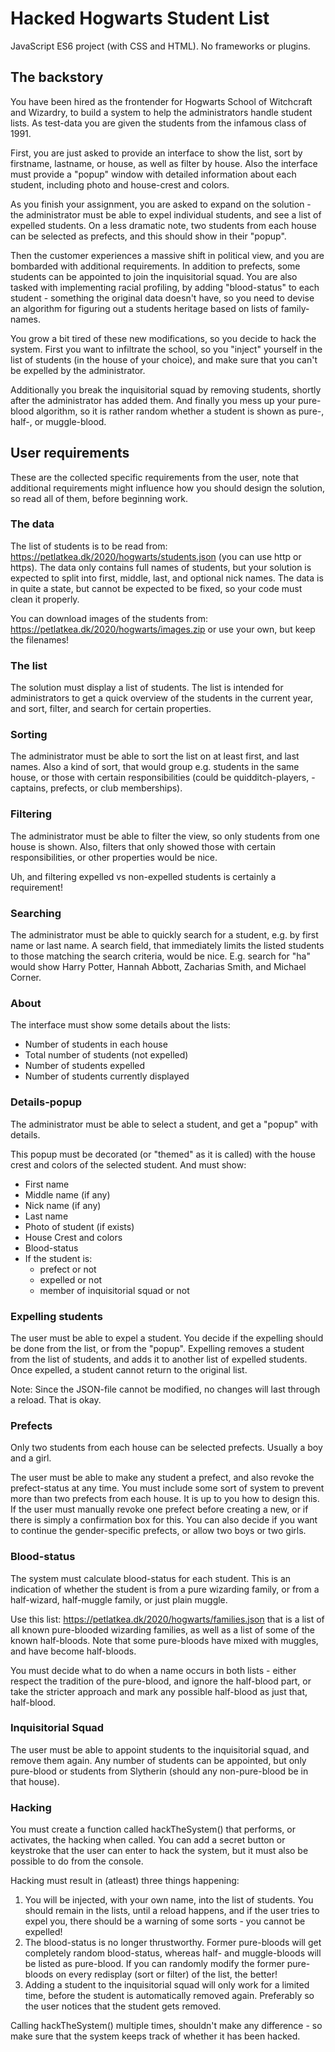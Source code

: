 # Hacked Hogwarts Student List
JavaScript ES6 project (with CSS and HTML). No frameworks or plugins.

## The backstory
You have been hired as the frontender for Hogwarts School of Witchcraft and Wizardry, to build a system to help the administrators handle student lists. As test-data you are given the students from the infamous class of 1991.

First, you are just asked to provide an interface to show the list, sort by firstname, lastname, or house, as well as filter by house. Also the interface must provide a "popup" window with detailed information about each student, including photo and house-crest and colors.

As you finish your assignment, you are asked to expand on the solution - the administrator must be able to expel individual students, and see a list of expelled students. On a less dramatic note, two students from each house can be selected as prefects, and this should show in their "popup".

Then the customer experiences a massive shift in political view, and you are bombarded with additional requirements. In addition to prefects, some students can be appointed to join the inquisitorial squad. You are also tasked with implementing racial profiling, by adding "blood-status" to each student - something the original data doesn't have, so you need to devise an algorithm for figuring out a students heritage based on lists of family-names.

You grow a bit tired of these new modifications, so you decide to hack the system. First you want to infiltrate the school, so you "inject" yourself in the list of students (in the house of your choice), and make sure that you can't be expelled by the administrator.

Additionally you break the inquisitorial squad by removing students, shortly after the administrator has added them. And finally you mess up your pure-blood algorithm, so it is rather random whether a student is shown as pure-, half-, or muggle-blood.

## User requirements
These are the collected specific requirements from the user, note that additional requirements might influence how you should design the solution, so read all of them, before beginning work.

### The data
The list of students is to be read from: https://petlatkea.dk/2020/hogwarts/students.json (you can use http or https). The data only contains full names of students, but your solution is expected to split into first, middle, last, and optional nick names. The data is in quite a state, but cannot be expected to be fixed, so your code must clean it properly.

You can download images of the students from: https://petlatkea.dk/2020/hogwarts/images.zip or use your own, but keep the filenames!

### The list
The solution must display a list of students. The list is intended for administrators to get a quick overview of the students in the current year, and sort, filter, and search for certain properties.

### Sorting
The administrator must be able to sort the list on at least first, and last names. Also a kind of sort, that would group e.g. students in the same house, or those with certain responsibilities (could be quidditch-players, -captains, prefects, or club memberships).

### Filtering
The administrator must be able to filter the view, so only students from one house is shown. Also, filters that only showed those with certain responsibilities, or other properties would be nice.

Uh, and filtering expelled vs non-expelled students is certainly a requirement!

### Searching
The administrator must be able to quickly search for a student, e.g. by first name or last name. A search field, that immediately limits the listed students to those matching the search criteria, would be nice. E.g. search for "ha" would show Harry Potter, Hannah Abbott, Zacharias Smith, and Michael Corner.

### About
The interface must show some details about the lists:
* Number of students in each house
* Total number of students (not expelled)
* Number of students expelled
* Number of students currently displayed

### Details-popup
The administrator must be able to select a student, and get a "popup" with details.

This popup must be decorated (or "themed" as it is called) with the house crest and colors of the selected student. And must show:
* First name
* Middle name (if any)
* Nick name (if any)
* Last name
* Photo of student (if exists)
* House Crest and colors
* Blood-status
* If the student is:
  * prefect or not
  * expelled or not
  * member of inquisitorial squad or not

### Expelling students
The user must be able to expel a student. You decide if the expelling should be done from the list, or from the "popup". Expelling removes a student from the list of students, and adds it to another list of expelled students. Once expelled, a student cannot return to the original list.

Note: Since the JSON-file cannot be modified, no changes will last through a reload. That is okay.

### Prefects
Only two students from each house can be selected prefects. Usually a boy and a girl.

The user must be able to make any student a prefect, and also revoke the prefect-status at any time. You must include some sort of system to prevent more than two prefects from each house. It is up to you how to design this. If the user must manually revoke one prefect before creating a new, or if there is simply a confirmation box for this. You can also decide if you want to continue the gender-specific prefects, or allow two boys or two girls. 

### Blood-status
The system must calculate blood-status for each student. This is an indication of whether the student is from a pure wizarding family, or from a half-wizard, half-muggle family, or just plain muggle.

Use this list: https://petlatkea.dk/2020/hogwarts/families.json that is a list of all known pure-blooded wizarding families, as well as a list of some of the known half-bloods. Note that some pure-bloods have mixed with muggles, and have become half-bloods.

You must decide what to do when a name occurs in both lists - either respect the tradition of the pure-blood, and ignore the half-blood part, or take the stricter approach and mark any possible half-blood as just that, half-blood.

### Inquisitorial Squad
The user must be able to appoint students to the inquisitorial squad, and remove them again. Any number of students can be appointed, but only pure-blood or students from Slytherin (should any non-pure-blood be in that house).

### Hacking
You must create a function called hackTheSystem() that performs, or activates, the hacking when called. You can add a secret button or keystroke that the user can enter to hack the system, but it must also be possible to do from the console.

Hacking must result in (atleast) three things happening:
1. You will be injected, with your own name, into the list of students. You should remain in the lists, until a reload happens, and if the user tries to expel you, there should be a warning of some sorts - you cannot be expelled!
2. The blood-status is no longer thrustworthy. Former pure-bloods will get completely random blood-status, whereas half- and muggle-bloods will be listed as pure-blood. If you can randomly modify the former pure-bloods on every redisplay (sort or filter) of the list, the better!
3. Adding a student to the inquisitorial squad will only work for a limited time, before the student is automatically removed again. Preferably so the user notices that the student gets removed.

Calling hackTheSystem() multiple times, shouldn't make any difference - so make sure that the system keeps track of whether it has been hacked.
